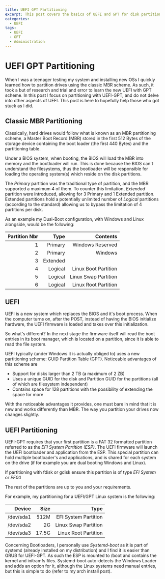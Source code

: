 ```yaml
---
title: UEFI GPT Partitioning
excerpt: This post covers the basics of UEFI and GPT for disk partitioning
categories:
  - UEFI
tags:
  - UEFI
  - GPT
  - Administration
---
```


# UEFI GPT Partitioning

When I was a teenager testing my system and installing new OSs I quickly learned
how to partition drives using the classic MBR scheme. As such, it took a but of
research and trial and error to learn the new UEFI with GPT scheme. In this post
I focus on partitioning with UEFI-GPT, and do not delve into other aspects of
UEFI. This post is here to hopefully help those who got stuck as I did.

## Classic MBR Partitioning

Classically, hard drives would follow what is known as an MBR partitioning
scheme, a Master Boot Record (MBR) stored in the first 512 Bytes of the storage
device containing the boot loader (the first 440 Bytes) and the partitioning
table.

Under a BIOS system, when booting, the BIOS will load the MBR into memory and
the bootloader will run. This is done because the BIOS can't understand the
filesystems, thus the bootloader will be responsible for loading the operating
system(s) which reside on the disk partitions.

The *Primary* partition was the traditional type of partition, and the MBR
supported a maximum 4 of them. To counter this limitation, *Extended* partition
were introduced, allowing for 3 Primary and 1 Extended partition. Extended
partitions hold a potentially unlimited number of *Logical* partitions
(according to the standard) allowing us to bypass the limitation of 4 partitions
per disk.

As an example my Dual-Boot configuration, with Windows and Linux alongside,
would be the following:

| Partition Nbr | Type | Contents |
|--------------:|-----:|---------:|
| 1             | Primary | Windows Reserved |
| 2             | Primary | Windows          |
| 3             | Extended |  |
| 4             | Logical | Linux Boot Partition |
| 5             | Logical | Linux Swap Partition |
| 6             | Logical | Linux Root Partition |

## UEFI

UEFI is a new system which replaces the BIOS and it's boot process. When the
computer turns on, after the POST, instead of having the BIOS initialize
hardware, the UEFI firmware is loaded and takes over this initialization.

So what's different? In the next stage the firmware itself will read the boot
entries in its boot manager, which is located on a partition, since it is able
to read the file system.

UEFI typically (under Windows it is actually obliged to) uses a new partitioning
scheme: GUID Partition Table (GPT). Noticeable advantages of this scheme are
  * Support for disks larger than 2 TB (a maximum of 2 ZB)
  * Uses a unique GUID for the disk and Partition GUID for the partitions (all
of which are filesystem independent)
  * Contains space for 128 partitions with the possibility of extending the
space for more

With the noticeable advantages it provides, one must bare in mind that it is
new and works differently than MBR. The way you partition your drives now
changes slightly.

## UEFI Partitioning

UEFI-GPT requires that your first partition is a FAT 32 formatted partition
referred to as the *EFI System Partition (ESP)*. The UEFI firmware will launch
the UEFI bootloader and application from the ESP. This special partition can
hold multiple bootloader's and applications, and is shared for each system on
the drive (if for example you are dual booting Windows and Linux).

If partitioning with fdisk or gdisk ensure this partition is of type
*EFI System* or *EF00*

The rest of the partitions are up to you and your requirements.

For example, my partitioning for a UEFI/GPT Linux system is the following:

| Device | Size | Type |
|-------:|-----:|-----:|
| /dev/sda1 | 512M | EFI System Partition |
| /dev/sda2 | 2G | Linux Swap Partition |
| /dev/sda3 | 17.5G | Linux Root Partition |

Concerning Bootloaders, I personally use *Systemd-boot* as it is part of
systemd (already installed on my distribution) and I find it is easier than GRUB
for UEFI-GPT. As such the ESP is mounted to /boot and contains the kernel and
initramfs files. Systemd-boot auto-detects the Windows Loader and adds an option
for it, although the Linux systems need manual entries, but this is simple to do
(refer to my arch install post).
